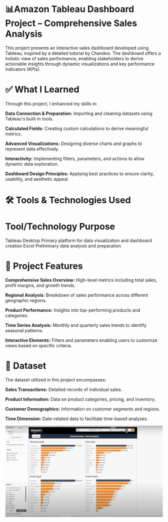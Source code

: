 
# 📊Amazon Tableau Dashboard Project – Comprehensive Sales Analysis
This project presents an interactive sales dashboard developed using Tableau, inspired by a detailed tutorial by Chandoo. The dashboard offers a holistic view of sales performance, enabling stakeholders to derive actionable insights through dynamic visualizations and key performance indicators (KPIs).

# ✅ What I Learned
Through this project, I enhanced my skills in:

**Data Connection & Preparation:** Importing and cleaning datasets using Tableau's built-in tools.

**Calculated Fields:** Creating custom calculations to derive meaningful metrics.

**Advanced Visualizations:** Designing diverse charts and graphs to represent data effectively.

**Interactivity:** Implementing filters, parameters, and actions to allow dynamic data exploration.

**Dashboard Design Principles:** Applying best practices to ensure clarity, usability, and aesthetic appeal.

# 🛠️ Tools & Technologies Used
# Tool/Technology	                  Purpose
Tableau Desktop	           Primary platform for data visualization and dashboard creation
Excel	Preliminary          data analysis and preparation

# 📌 Project Features
**Comprehensive Sales Overview:** High-level metrics including total sales, profit margins, and growth trends.

**Regional Analysis:** Breakdown of sales performance across different geographic regions.

**Product Performance:** Insights into top-performing products and categories.

**Time Series Analysis:** Monthly and quarterly sales trends to identify seasonal patterns.

**Interactive Elements:** Filters and parameters enabling users to customize views based on specific criteria.

# 📁 Dataset
The dataset utilized in this project encompasses:

**Sales Transactions:** Detailed records of individual sales.

**Product Information:** Data on product categories, pricing, and inventory.

**Customer Demographics:** Information on customer segments and regions.

**Time Dimension:** Date-related data to facilitate time-based analyses.


![alt text](<Amazon item sales dashboard.png>)

